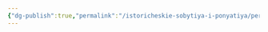 ```yaml
---
{"dg-publish":true,"permalink":"/istoricheskie-sobytiya-i-ponyatiya/pereskaz-syuzheta-kampanii-legiona-miriada/","dgPassFrontmatter":true}
---
```


